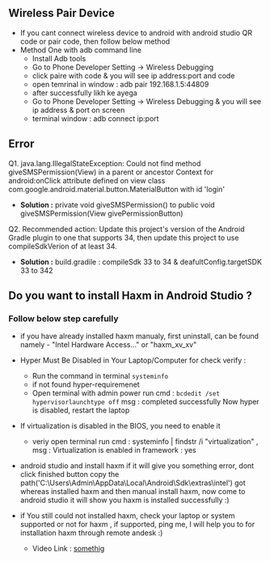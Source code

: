 ## Wireless Pair Device 
- If you cant connect wireless device to android with android studio QR code or pair code, then follow below method
- Method One with adb command line
  - Install Adb tools
  - Go to Phone Developer Setting -> Wireless Debugging
  - click paire with code & you will see ip address:port and code
  - open temrinal in window : adb pair 192.168.1.5:44809
  - after successfully likh ke ayega
  - Go to Phone Developer Setting -> Wireless Debugging & you will see ip  address & port on screen 
  - terminal window : adb connect ip:port 

## Error 
Q1. java.lang.IllegalStateException: Could not find method giveSMSPermission(View) in a parent or ancestor Context for android:onClick attribute defined on view class com.google.android.material.button.MaterialButton with id 'login'
- **Solution :** private void giveSMSPermission()  to public void giveSMSPermission(View givePermissionButton)  

Q2. Recommended action: Update this project's version of the Android Gradle plugin to one that supports 34, then update this project to use compileSdkVerion of at least 34.
- **Solution :** build.gradile : compileSdk 33 to 34 & deafultConfig.targetSDK 33 to 342

    

## Do you want to install Haxm in Android Studio ?
### Follow below step carefully
- if you have  already installed haxm manualy, first uninstall, can be found namely  - "Intel Hardware Access..." or "haxm_xv_xv"
- Hyper Must Be Disabled in Your Laptop/Computer for check verify : 
    - Run the command in terminal ``
        systeminfo
      ``
    - if not found hyper-requiremenet
    - Open terminal with admin power run cmd : ``bcdedit /set hypervisorlaunchtype off`` msg : completed successfully
  Now hyper is disabled, restart the laptop
- If virtualization is disabled in the BIOS, you need to enable it
  - veriy  open terminal run cmd : systeminfo | findstr /i "virtualization"   , msg : Virtualization is enabled in framework : yes

- android studio and install haxm if it will give you something error, dont click finished button copy the path('C:\Users\Admin\AppData\Local\Android\Sdk\extras\intel') got whereas installed haxm and then manual install haxm, now come to android studio it will show you haxm is installed successfully :)

- if You still could not installed haxm, check your laptop or system supported or not for haxm , if supported, ping me, I will help you to for installation haxm through remote andesk :)
  -  Video Link : <a href="link">somethig</a> 

